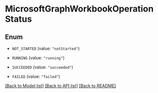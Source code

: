 # MicrosoftGraphWorkbookOperationStatus

## Enum


* `NOT_STARTED` (value: `"notStarted"`)

* `RUNNING` (value: `"running"`)

* `SUCCEEDED` (value: `"succeeded"`)

* `FAILED` (value: `"failed"`)


[[Back to Model list]](../README.md#documentation-for-models) [[Back to API list]](../README.md#documentation-for-api-endpoints) [[Back to README]](../README.md)


